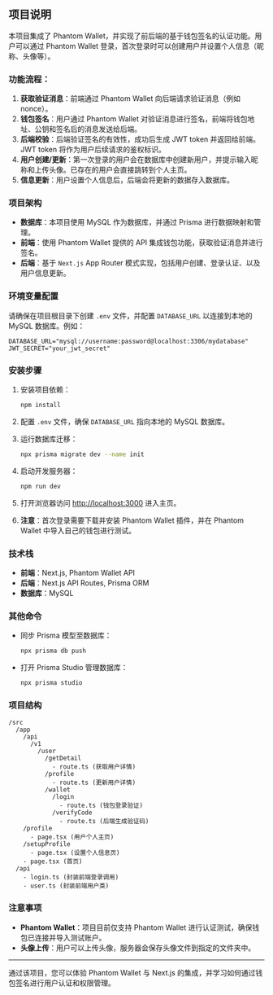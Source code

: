 
## 项目说明

本项目集成了 Phantom Wallet，并实现了前后端的基于钱包签名的认证功能。用户可以通过 Phantom Wallet 登录，首次登录时可以创建用户并设置个人信息（昵称、头像等）。

### 功能流程：
1. **获取验证消息**：前端通过 Phantom Wallet 向后端请求验证消息（例如 nonce）。
2. **钱包签名**：用户通过 Phantom Wallet 对验证消息进行签名，前端将钱包地址、公钥和签名后的消息发送给后端。
3. **后端校验**：后端验证签名的有效性，成功后生成 JWT token 并返回给前端。JWT token 将作为用户后续请求的鉴权标识。
4. **用户创建/更新**：第一次登录的用户会在数据库中创建新用户，并提示输入昵称和上传头像。已存在的用户会直接跳转到个人主页。
5. **信息更新**：用户设置个人信息后，后端会将更新的数据存入数据库。

### 项目架构

- **数据库**：本项目使用 MySQL 作为数据库，并通过 Prisma 进行数据映射和管理。
- **前端**：使用 Phantom Wallet 提供的 API 集成钱包功能，获取验证消息并进行签名。
- **后端**：基于 `Next.js` App Router 模式实现，包括用户创建、登录认证、以及用户信息更新。

### 环境变量配置

请确保在项目根目录下创建 `.env` 文件，并配置 `DATABASE_URL` 以连接到本地的 MySQL 数据库。例如：
```env
DATABASE_URL="mysql://username:password@localhost:3306/mydatabase"
JWT_SECRET="your_jwt_secret"
```

### 安装步骤

1. 安装项目依赖：
   ```bash
   npm install
   ```

2. 配置 `.env` 文件，确保 `DATABASE_URL` 指向本地的 MySQL 数据库。

3. 运行数据库迁移：
   ```bash
   npx prisma migrate dev --name init
   ```

4. 启动开发服务器：
   ```bash
   npm run dev
   ```

5. 打开浏览器访问 [http://localhost:3000](http://localhost:3000) 进入主页。

6. **注意**：首次登录需要下载并安装 Phantom Wallet 插件，并在 Phantom Wallet 中导入自己的钱包进行测试。

### 技术栈

- **前端**：Next.js, Phantom Wallet API
- **后端**：Next.js API Routes, Prisma ORM
- **数据库**：MySQL

### 其他命令

- 同步 Prisma 模型至数据库：
  ```bash
  npx prisma db push
  ```

- 打开 Prisma Studio 管理数据库：
  ```bash
  npx prisma studio
  ```

### 项目结构

```
/src
  /app
    /api
      /v1
        /user
          /getDetail
            - route.ts (获取用户详情)
          /profile
            - route.ts (更新用户详情)
          /wallet
            /login
              - route.ts (钱包登录验证)
            /verifyCode
              - route.ts (后端生成验证码)
    /profile
      - page.tsx (用户个人主页)
    /setupProfile
      - page.tsx (设置个人信息页)
    - page.tsx (首页)
  /api
    - login.ts (封装前端登录调用)
    - user.ts (封装前端用户类)
```

### 注意事项

- **Phantom Wallet**：项目目前仅支持 Phantom Wallet 进行认证测试，确保钱包已连接并导入测试账户。
- **头像上传**：用户可以上传头像，服务器会保存头像文件到指定的文件夹中。

---

通过该项目，您可以体验 Phantom Wallet 与 Next.js 的集成，并学习如何通过钱包签名进行用户认证和权限管理。
